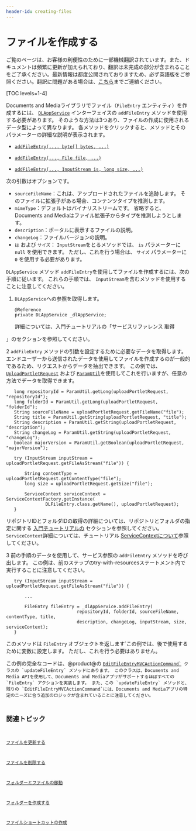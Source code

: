 ```yaml
---
header-id: creating-files
---
```


# ファイルを作成する

<p class="alert alert-info"><span class="wysiwyg-color-blue120">ご覧のページは、お客様の利便性のために一部機械翻訳されています。また、ドキュメントは頻繁に更新が加えられており、翻訳は未完成の部分が含まれることをご了承ください。最新情報は都度公開されておりますため、必ず英語版をご参照ください。翻訳に問題がある場合は、<a href="mailto:support-content-jp@liferay.com">こちら</a>までご連絡ください。</span></p>

[TOC levels=1-4]

Documents and Mediaライブラリでファイル（`FileEntry` エンティティ）を作成するには、 [`DLAppService`](@platform-ref@/7.1-latest/javadocs/portal-kernel/com/liferay/document/library/kernel/service/DLAppService.html) インターフェイスの `addFileEntry` メソッドを使用する必要があります。 そのような方法は3つあり、ファイルの作成に使用されるデータ型によって異なります。 各メソッドをクリックすると、メソッドとそのパラメーターの詳細な説明が表示されます。

  - [`addFileEntry(..., byte[] bytes, ...)`](@platform-ref@/7.1-latest/javadocs/portal-kernel/com/liferay/document/library/kernel/service/DLAppService.html#addFileEntry-long-long-java.lang.String-java.lang.String-java.lang.String-java.lang.String-java.lang.String-byte:A-com.liferay.portal.kernel.service.ServiceContext-)

  - [`addFileEntry(..., File file, ...)`](@platform-ref@/7.1-latest/javadocs/portal-kernel/com/liferay/document/library/kernel/service/DLAppService.html#addFileEntry-long-long-java.lang.String-java.lang.String-java.lang.String-java.lang.String-java.lang.String-java.io.File-com.liferay.portal.kernel.service.ServiceContext-)

  - [`addFileEntry(..., InputStream is, long size, ...)`](@platform-ref@/7.1-latest/javadocs/portal-kernel/com/liferay/document/library/kernel/service/DLAppService.html#addFileEntry-long-long-java.lang.String-java.lang.String-java.lang.String-java.lang.String-java.lang.String-java.io.InputStream-long-com.liferay.portal.kernel.service.ServiceContext-)

次の引数はオプションです。

  - `sourceFileName`：これは、アップロードされたファイルを追跡します。 そのファイルに拡張子がある場合、コンテンツタイプを推測します。
  - `mimeType`：デフォルトはバイナリストリームです。 省略すると、Documents and Mediaはファイル拡張子からタイプを推測しようとします。
  - `description`：ポータルに表示するファイルの説明。
  - `changeLog`：ファイルバージョンの説明。
  - `は` および `サイズ`： `InputStream`をとるメソッドでは、 `is` パラメーターに `null` を使用できます。 ただし、これを行う場合は、 `サイズ` パラメーターに `0` を使用する必要があります。

`DLAppService` メソッド `addFileEntry`を使用してファイルを作成するには、次の手順に従います。 これらの手順では、 `InputStream`を含むメソッドを使用することに注意してください。

1.  `DLAppService`への参照を取得します。
   
        @Reference
        private DLAppService _dlAppService;

    詳細については、入門チュートリアルの「サービスリファレンス</a> 取得

」のセクションを参照してください。</p></li> 
   
   2  `addFileEntry` メソッドの引数を設定するために必要なデータを取得します。 エンドユーザーから送信されたデータを使用してファイルを作成するのが一般的であるため、リクエストからデータを抽出できます。 この例では、 [`UploadPortletRequest`](@platform-ref@/7.1-latest/javadocs/portal-kernel/com/liferay/portal/kernel/upload/UploadPortletRequest.html) および [`ParamUtil`](@platform-ref@/7.1-latest/javadocs/portal-kernel/com/liferay/portal/kernel/util/ParamUtil.html)を使用してこれを行いますが、任意の方法でデータを取得できます。
  
       long repositoryId = ParamUtil.getLong(uploadPortletRequest, "repositoryId");
       long folderId = ParamUtil.getLong(uploadPortletRequest, "folderId");
       String sourceFileName = uploadPortletRequest.getFileName("file");
       String title = ParamUtil.getString(uploadPortletRequest, "title");
       String description = ParamUtil.getString(uploadPortletRequest, "description");
       String changeLog = ParamUtil.getString(uploadPortletRequest, "changeLog");
       boolean majorVersion = ParamUtil.getBoolean(uploadPortletRequest, "majorVersion");
      
       try (InputStream inputStream = uploadPortletRequest.getFileAsStream("file")) {
      
           String contentType = uploadPortletRequest.getContentType("file");
           long size = uploadPortletRequest.getSize("file");
      
           ServiceContext serviceContext = ServiceContextFactory.getInstance(
                   DLFileEntry.class.getName(), uploadPortletRequest);
       }
      
  
  リポジトリIDとフォルダIDの取得の詳細については、リポジトリとフォルダの指定に関する [入門チュートリアルの](/docs/7-1/tutorials/-/knowledge_base/t/getting-started-with-the-documents-and-media-api) セクションを参照してください。 `ServiceContext`詳細については、チュートリアル [ServiceContextについて](/docs/7-1/tutorials/-/knowledge_base/t/understanding-servicecontext)参照してください。

3  前の手順のデータを使用して、サービス参照の `addFileEntry` メソッドを呼び出します。 この例は、前のステップのtry-with-resourcesステートメント内で実行することに注意してください。
  
       try (InputStream inputStream = uploadPortletRequest.getFileAsStream("file")) {
      
           ...
      
           FileEntry fileEntry = _dlAppService.addFileEntry(
                               repositoryId, folderId, sourceFileName, contentType, title, 
                               description, changeLog, inputStream, size, serviceContext);
       }
      
  
  このメソッドは `FileEntry` オブジェクトを返します`この例では、後で使用するために変数に設定します。 ただし、これを行う必要はありません。</p></li>
</ol>

<p spaces-before="0">この例の完全なコードは、@product@の <a href="https://github.com/liferay/liferay-portal/blob/master/modules/apps/document-library/document-library-web/src/main/java/com/liferay/document/library/web/internal/portlet/action/EditFileEntryMVCActionCommand.java"><code>EditFileEntryMVCActionCommand`</a> クラスの `updateFileEntry` メソッドにあります。 このクラスは、Documents and Media APIを使用して、Documents and Mediaアプリがサポートするほぼすべての `FileEntry` アクションを実装します。 また、この `updateFileEntry` メソッドと、残りの `EditFileEntryMVCActionCommand`には、Documents and Mediaアプリの特定のニーズに合う追加のロジックが含まれていることに注意してください。
  
  

## 関連トピック

[ファイルを更新する](/docs/7-1/tutorials/-/knowledge_base/t/updating-files)

[ファイルを削除する](/docs/7-1/tutorials/-/knowledge_base/t/deleting-files)

[フォルダーとファイルの移動](/docs/7-1/tutorials/-/knowledge_base/t/moving-folders-and-files)

[フォルダーを作成する](/docs/7-1/tutorials/-/knowledge_base/t/creating-folders)

[ファイルショートカットの作成](/docs/7-1/tutorials/-/knowledge_base/t/creating-file-shortcuts)
